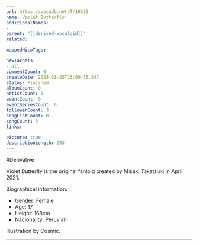 ```yaml
---
url: https://vocadb.net/T/10205
name: Violet Butterfly
additionalNames: 
- 
parent: "[[derived-vocaloid]]"
related:

mappedNicoTags:

newTargets:
- all
commentCount: 0
createDate: 2024-01-25T23:00:55.347
status: Finished
albumCount: 0
artistCount: 1
eventCount: 0
eventSeriesCount: 0
followerCount: 3
songListCount: 0
songCount: 3
links: 

picture: true
descriptionLength: 203
---
```


#Derivative

Violet Butterfly is the original fanloid created by Misaki Takatsuki in April 2021.

Biographical information:

- Gender: Female
- Age: 17
- Height: 168cm
- Nacionality: Peruvian

Illustration by Cosmic.

---


